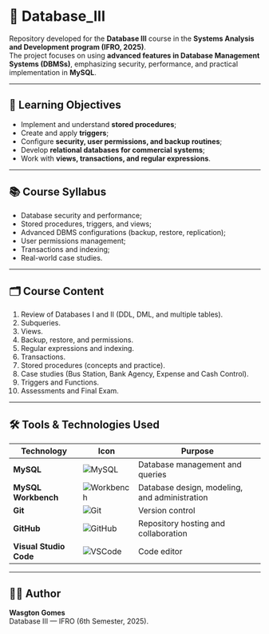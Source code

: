 # 📂 Database_III  

Repository developed for the **Database III** course in the **Systems Analysis and Development program (IFRO, 2025)**.  
The project focuses on using **advanced features in Database Management Systems (DBMSs)**, emphasizing security, performance, and practical implementation in **MySQL**.  

---

## 🎯 Learning Objectives
- Implement and understand **stored procedures**;  
- Create and apply **triggers**;  
- Configure **security, user permissions, and backup routines**;  
- Develop **relational databases for commercial systems**;  
- Work with **views, transactions, and regular expressions**.  

---

## 📚 Course Syllabus
- Database security and performance;  
- Stored procedures, triggers, and views;  
- Advanced DBMS configurations (backup, restore, replication);  
- User permissions management;  
- Transactions and indexing;  
- Real-world case studies.  

---

## 🗂️ Course Content
1. Review of Databases I and II (DDL, DML, and multiple tables).  
2. Subqueries.  
3. Views.  
4. Backup, restore, and permissions.  
5. Regular expressions and indexing.  
6. Transactions.  
7. Stored procedures (concepts and practice).  
8. Case studies (Bus Station, Bank Agency, Expense and Cash Control).  
9. Triggers and Functions.  
10. Assessments and Final Exam.  

---

## 🛠️ Tools & Technologies Used

| Technology | Icon | Purpose |
|------------|------|---------|
| **MySQL** | ![MySQL](https://img.icons8.com/ios/50/000000/mysql.png) | Database management and queries |
| **MySQL Workbench** | ![Workbench](https://img.icons8.com/ios/50/000000/mysql-workbench.png) | Database design, modeling, and administration |
| **Git** | ![Git](https://img.icons8.com/ios/50/000000/git.png) | Version control |
| **GitHub** | ![GitHub](https://img.icons8.com/ios/50/000000/github.png) | Repository hosting and collaboration |
| **Visual Studio Code** | ![VSCode](https://img.icons8.com/ios/50/000000/visual-studio-code-2019.png) | Code editor |

---

## 👨‍💻 Author
**Wasgton Gomes**  
Database III — IFRO (6th Semester, 2025).  
